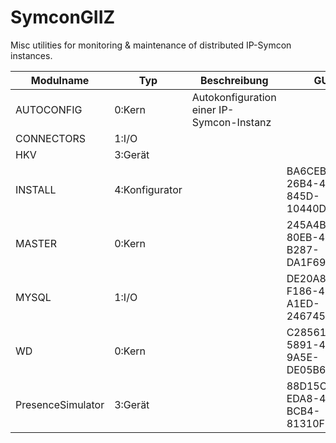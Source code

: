 # SymconGIIZ
Misc utilities for monitoring & maintenance of distributed IP-Symcon instances.


Modulname | Typ | Beschreibung | GUID | Name
----------|-----|--------------|------|--------------------
AUTOCONFIG| 0:Kern|Autokonfiguration einer IP-Symcon-Instanz		
CONNECTORS| 1:I/O			
HKV	   | 3:Gerät			
INSTALL   | 4:Konfigurator| | BA6CEB07-26B4-4EEE-845D-10440DC3E70B | GIIZInstaller
MASTER	   | 0:Kern	| | 245A4B06-80EB-40E0-B287-DA1F690D4C70 | GIIZMonitoringMaster
MYSQL	   | 1:I/O  | | DE20A8C7-F186-4509-A1ED-2467452B5534 | GIIZMySQLConnector
WD	       | 0:Kern	| | C285616F-5891-4E0A-9A5E-DE05B6218C0A | GIIZWatchdogSlave
PresenceSimulator | 3:Gerät | | 88D15C93-EDA8-4AF8-BCB4-81310F81766B | PresenceSimulator